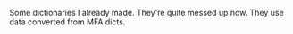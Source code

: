 Some dictionaries I already made. They're quite messed up now. They use data converted from MFA dicts.

